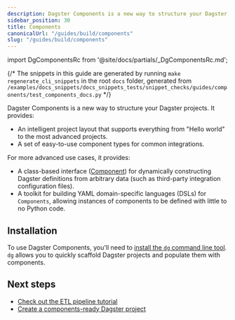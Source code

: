 ```yaml
---
description: Dagster Components is a new way to structure your Dagster projects that provides an intelligent project layout that supports basic to advanced projects, and a set of easy-to-use component types for common integrations.
sidebar_position: 30
title: Components
canonicalUrl: "/guides/build/components"
slug: "/guides/build/components"
---
```


import DgComponentsRc from '@site/docs/partials/\_DgComponentsRc.md';

<DgComponentsRc />

{/* The snippets in this guide are generated by running `make regenerate_cli_snippets` in the root `docs` folder, generated from `/examples/docs_snippets/docs_snippets_tests/snippet_checks/guides/components/test_components_docs.py` */}

Dagster Components is a new way to structure your Dagster projects. It provides:

- An intelligent project layout that supports everything from "Hello world" to the most advanced projects.
- A set of easy-to-use component types for common integrations.

For more advanced use cases, it provides:

- A class-based interface ([Component](/api/dagster/components)) for dynamically constructing Dagster definitions from arbitrary data (such as third-party integration configuration files).
- A toolkit for building YAML domain-specific languages (DSLs) for `Components`, allowing instances of components to be defined with little to no Python code.

## Installation

To use Dagster Components, you'll need to [install the `dg` command line tool](/api/clis). `dg` allows you to quickly scaffold Dagster projects and populate them with components.

## Next steps

- [Check out the ETL pipeline tutorial](/etl-pipeline-tutorial)
- [Create a components-ready Dagster project](/guides/build/projects/creating-a-new-project)
